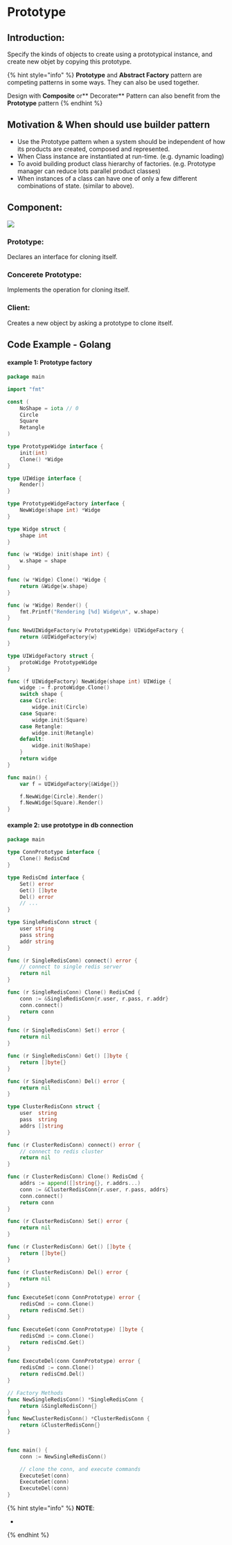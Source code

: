 # Prototype

## Introduction:

Specify the kinds of objects to create using a prototypical instance, and create new objet by copying this prototype.

{% hint style="info" %}
**Prototype** and **Abstract Factory** pattern are competing patterns in some ways. They can also be used together.

Design with **Composite** or** Decorater**  Pattern can also benefit from the **Prototype** pattern
{% endhint %}

## Motivation & When should use builder pattern

* Use the Prototype pattern when a system should be independent of how its products are created, composed and represented.
* When Class instance are instantiated at run-time. \(e.g. dynamic loading\)
* To avoid building product class hierarchy of factories. \(e.g. Prototype manager can reduce lots parallel product classes\)
* When instances of a class can have one of only a few different combinations of state. \(similar to above\).

## Component:

![](../.gitbook/assets/screen-shot-2018-04-29-at-11.14.38-pm.png)

### Prototype:

Declares an interface for cloning itself.

### Concerete Prototype:

Implements the operation for cloning itself.

### Client:

Creates a new object by asking a prototype to clone itself. 

## Code Example - Golang

#### example 1: Prototype factory

```go
package main

import "fmt"

const (
	NoShape = iota // 0
	Circle
	Square
	Retangle
)

type PrototypeWidge interface {
	init(int)
	Clone() *Widge
}

type UIWdige interface {
	Render()
}

type PrototypeWidgeFactory interface {
	NewWidge(shape int) *Widge
}

type Widge struct {
	shape int
}

func (w *Widge) init(shape int) {
	w.shape = shape
}

func (w *Widge) Clone() *Widge {
	return &Widge{w.shape}
}

func (w *Widge) Render() {
	fmt.Printf("Rendering [%d] Widge\n", w.shape)
}

func NewUIWidgeFactory(w PrototypeWidge) UIWidgeFactory {
    return &UIWidgeFactory{w}
}

type UIWidgeFactory struct {
	protoWidge PrototypeWidge
}

func (f UIWidgeFactory) NewWidge(shape int) UIWdige {
	widge := f.protoWidge.Clone()
	switch shape {
	case Circle:
		widge.init(Circle)
	case Square:
		widge.init(Square)
	case Retangle:
		widge.init(Retangle)
	default:
		widge.init(NoShape)
	}
	return widge
}

func main() {
	var f = UIWidgeFactory{&Widge{}}

	f.NewWidge(Circle).Render()
	f.NewWidge(Square).Render()
}
```

#### example 2: use prototype in db connection

```go
package main

type ConnPrototype interface {
	Clone() RedisCmd
}

type RedisCmd interface {
	Set() error
	Get() []byte
	Del() error
	// ...
}

type SingleRedisConn struct {
	user string
	pass string
	addr string
}

func (r SingleRedisConn) connect() error {
	// connect to single redis server
	return nil
}

func (r SingleRedisConn) Clone() RedisCmd {
	conn := &SingleRedisConn{r.user, r.pass, r.addr}
	conn.connect()
	return conn
}

func (r SingleRedisConn) Set() error {
	return nil
}

func (r SingleRedisConn) Get() []byte {
	return []byte{}
}

func (r SingleRedisConn) Del() error {
	return nil
}

type ClusterRedisConn struct {
	user  string
	pass  string
	addrs []string
}

func (r ClusterRedisConn) connect() error {
	// connect to redis cluster
	return nil
}

func (r ClusterRedisConn) Clone() RedisCmd {
	addrs := append([]string{}, r.addrs...)
	conn := &ClusterRedisConn{r.user, r.pass, addrs}
	conn.connect()
	return conn
}

func (r ClusterRedisConn) Set() error {
	return nil
}

func (r ClusterRedisConn) Get() []byte {
	return []byte{}
}

func (r ClusterRedisConn) Del() error {
	return nil
}

func ExecuteSet(conn ConnPrototype) error {
	redisCmd := conn.Clone()
	return redisCmd.Set()
}

func ExecuteGet(conn ConnPrototype) []byte {
	redisCmd := conn.Clone()
	return redisCmd.Get()
}

func ExecuteDel(conn ConnPrototype) error {
	redisCmd := conn.Clone()
	return redisCmd.Del()
}

// Factory Methods
func NewSingleRedisConn() *SingleRedisConn {
	return &SingleRedisConn{}
}
func NewClusterRedisConn() *ClusterRedisConn {
	return &ClusterRedisConn{}
}


func main() {
	conn := NewSingleRedisConn()

	// clone the conn, and execute commands
	ExecuteSet(conn)
	ExecuteGet(conn)
	ExecuteDel(conn)
}

```

{% hint style="info" %}
**NOTE**:

* 
{% endhint %}








